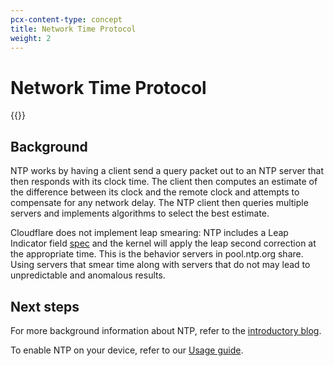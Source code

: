 ```yaml
---
pcx-content-type: concept
title: Network Time Protocol
weight: 2
---
```


# Network Time Protocol

{{<render file="_ntp-definition.md">}}

## Background

NTP works by having a client send a query packet out to an NTP server that then responds with its clock time. The client then computes an estimate of the difference between its clock and the remote clock and attempts to compensate for any network delay. The NTP client then queries multiple servers and implements algorithms to select the best estimate.

Cloudflare does not implement leap smearing: NTP includes a Leap Indicator field [spec](https://tools.ietf.org/html/rfc5905#section-7.3) and the kernel will apply the leap second correction at the appropriate time. This is the behavior servers in pool.ntp.org share. Using servers that smear time along with servers that do not may lead to unpredictable and anomalous results.

## Next steps

For more background information about NTP, refer to the [introductory blog](https://blog.cloudflare.com/secure-time/).

To enable NTP on your device, refer to our [Usage guide](/time-services/ntp/usage/).
